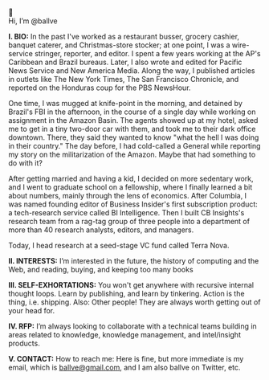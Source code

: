 👋  
Hi, I’m @ballve

**I. BIO:** In the past I've worked as a restaurant busser, grocery cashier, banquet caterer, and Christmas-store stocker; at one point, I was a wire-service stringer, reporter, and editor. I spent a few years working at the AP's Caribbean and Brazil bureaus. Later, I also wrote and edited for Pacific News Service and New America Media. Along the way, I published articles in outlets like The New York Times, The San Francisco Chronicle, and reported on the Honduras coup for the PBS NewsHour. 

One time, I was mugged at knife-point in the morning, and detained by Brazil's FBI in the afternoon, in the course of a single day while working on assignment in the Amazon Basin. The agents showed up at my hotel, asked me to get in a tiny two-door car with them, and took me to their dark office downtown. There, they said they wanted to know "what the hell I was doing in their country." The day before, I had cold-called a General while reporting my story on the militarization of the Amazon. Maybe that had something to do with it?

After getting married and having a kid, I decided on more sedentary work, and I went to graduate school on a fellowship, where I finally learned a bit about numbers, mainly through the lens of economics. After Columbia, I was named founding editor of Business Insider's first subscription product: a tech-research service called BI Intelligence. Then I built CB Insights's research team from a rag-tag group of three people into a department of more than 40 research analysts, editors, and managers. 

Today, I head research at a seed-stage VC fund called Terra Nova. 

**II. INTERESTS:** I’m interested in the future, the history of computing and the Web, and reading, buying, and keeping too many books

**III. SELF-EXHORTATIONS:** You won't get anywhere with recursive internal thought loops. Learn by publishing, and learn by tinkering. Action is the thing, i.e. shipping. Also: Other people! They are always worth getting out of your head for. 

**IV. RFP:** I’m always looking to collaborate with a technical teams building in areas related to knowledge, knowledge management, and intel/insight products. 

**V. CONTACT:** How to reach me: Here is fine, but more immediate is my email, which is ballve@gmail.com, and I am also ballve on Twitter, etc.

<!---
ballve/ballve is a ✨ special ✨ repository because its `README.md` (this file) appears on your GitHub profile.
You can click the Preview link to take a look at your changes.
--->
